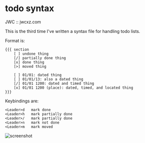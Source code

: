 todo syntax
===========

JWC :: jwcxz.com


This is the third time I've written a syntax file for handling todo lists.

Format is:

    {{{ section
        [ ] undone thing
        [/] partially done thing
        [x] done thing
        [>] moved thing

        [ ] 01/01: dated thing
        [ ] 01/01/13: also a dated thing
        [/] 01/01 1200: dated and timed thing
        [x] 01/01 1200 (place): dated, timed, and located thing
    }}}


Keybindings are:

    <Leader>d   mark done
    <Leader>h   mark partially done
    <Leader>/   mark partially done
    <Leader>n   mark not done
    <Leader>m   mark moved


![screenshot](https://raw.github.com/jwcxz/.vim/master/bundle.local/todo/todo.png)
